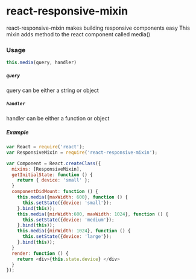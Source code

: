 # react-responsive-mixin

react-responsive-mixin makes building responsive components easy
This mixin adds method to the react component called media()

### Usage
```javascript
this.media(query, handler)
```
##### `query`
query can be either a string or object

##### `handler`
handler can be either a function or object

##### Example

```javascript
var React = require('react');
var ResponsiveMixin = require('react-responsive-mixin');

var Component = React.createClass({
  mixins: [ResponsiveMixin],
  getInitialState: function () {
    return { device: 'small' };
  }
  componentDidMount: function () {
    this.media({maxWidth: 600}, function () {
      this.setState({device: 'small'});
    }.bind(this));
    this.media({minWidth:600, maxWidth: 1024}, function () {
      this.setState({device: 'medium'});
    }.bind(this));
    this.media({minWidth: 1024}, function () {
      this.setState({device: 'large'});
    }.bind(this));
  }
  render: function () {
    return <div>{this.state.device} </div>
  }
});

```



